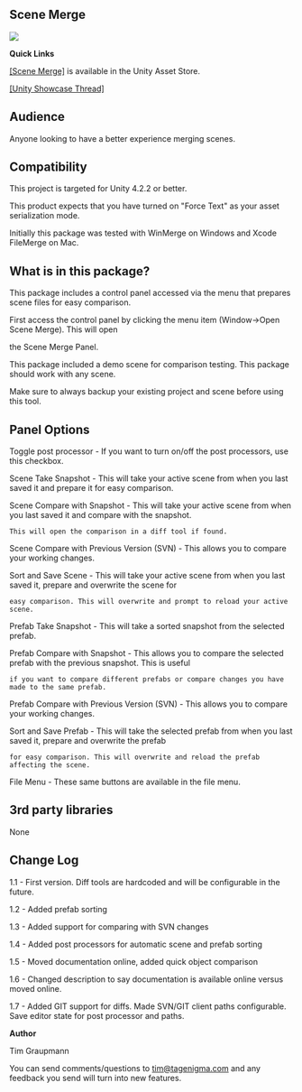 Scene Merge
-----------

<img src="http://theylovegames.com/SceneMerge.jpg"/>

**Quick Links**

<a target=_blank href="https://www.assetstore.unity3d.com/#/content/5412">[Scene Merge]</a> is available in the Unity Asset Store.

<a target=_blank href="http://forum.unity3d.com/threads/159118-Scene-Diff-Ease-Your-Suffering">[Unity Showcase Thread]</a>


Audience
--------

Anyone looking to have a better experience merging scenes.


Compatibility
-------------

This project is targeted for Unity 4.2.2 or better.

This product expects that you have turned on "Force Text" as your asset serialization mode.

Initially this package was tested with WinMerge on Windows and Xcode FileMerge on Mac.



What is in this package?
------------------------

This package includes a control panel accessed via the menu that prepares scene files for easy comparison.

First access the control panel by clicking the menu item (Window->Open Scene Merge). This will open

the Scene Merge Panel.

This package included a demo scene for comparison testing. This package should work with any scene.

Make sure to always backup your existing project and scene before using this tool.


Panel Options
-------------

Toggle post processor - If you want to turn on/off the post processors, use this checkbox.

Scene Take Snapshot - This will take your active scene from when you last saved it and prepare it for easy comparison.

Scene Compare with Snapshot - This will take your active scene from when you last saved it and compare with the snapshot.

	This will open the comparison in a diff tool if found.

Scene Compare with Previous Version (SVN) - This allows you to compare your working changes.

Sort and Save Scene - This will take your active scene from when you last saved it, prepare and overwrite the scene for

	easy comparison. This will overwrite and prompt to reload your active scene.

Prefab Take Snapshot - This will take a sorted snapshot from the selected prefab.

Prefab Compare with Snapshot - This allows you to compare the selected prefab with the previous snapshot. This is useful

	if you want to compare different prefabs or compare changes you have made to the same prefab.

Prefab Compare with Previous Version (SVN) - This allows you to compare your working changes.

Sort and Save Prefab - This will take the selected prefab from when you last saved it, prepare and overwrite the prefab

	for easy comparison. This will overwrite and reload the prefab affecting the scene.

File Menu - These same buttons are available in the file menu.


3rd party libraries
-------------------

None


Change Log
----------

1.1 - First version. Diff tools are hardcoded and will be configurable in the future.

1.2 - Added prefab sorting

1.3 - Added support for comparing with SVN changes

1.4 - Added post processors for automatic scene and prefab sorting

1.5 - Moved documentation online, added quick object comparison

1.6 - Changed description to say documentation is available online versus moved online.

1.7 - Added GIT support for diffs. Made SVN/GIT client paths configurable. Save editor state for post processor and paths.

**Author**

Tim Graupmann 

You can send comments/questions to tim@tagenigma.com and any feedback you send will turn into new features.
